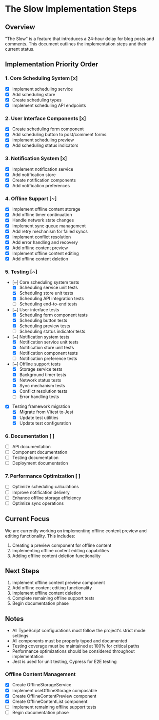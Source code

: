 # The Slow Implementation Steps

## Overview
"The Slow" is a feature that introduces a 24-hour delay for blog posts and comments. This document outlines the implementation steps and their current status.

## Implementation Priority Order

### 1. Core Scheduling System [x]
- [x] Implement scheduling service
- [x] Add scheduling store
- [x] Create scheduling types
- [x] Implement scheduling API endpoints

### 2. User Interface Components [x]
- [x] Create scheduling form component
- [x] Add scheduling button to post/comment forms
- [x] Implement scheduling preview
- [x] Add scheduling status indicators

### 3. Notification System [x]
- [x] Implement notification service
- [x] Add notification store
- [x] Create notification components
- [x] Add notification preferences

### 4. Offline Support [~]
- [x] Implement offline content storage
- [x] Add offline timer continuation
- [x] Handle network state changes
- [x] Implement sync queue management
- [x] Add retry mechanism for failed syncs
- [x] Implement conflict resolution
- [x] Add error handling and recovery
- [x] Add offline content preview
- [x] Implement offline content editing
- [x] Add offline content deletion

### 5. Testing [~]
- [~] Core scheduling system tests
  - [x] Scheduling service unit tests
  - [x] Scheduling store unit tests
  - [x] Scheduling API integration tests
  - [ ] Scheduling end-to-end tests
- [~] User interface tests
  - [x] Scheduling form component tests
  - [x] Scheduling button tests
  - [x] Scheduling preview tests
  - [ ] Scheduling status indicator tests
- [~] Notification system tests
  - [x] Notification service unit tests
  - [x] Notification store unit tests
  - [x] Notification component tests
  - [ ] Notification preference tests
- [~] Offline support tests
  - [x] Storage service tests
  - [x] Background timer tests
  - [x] Network status tests
  - [x] Sync mechanism tests
  - [x] Conflict resolution tests
  - [ ] Error handling tests
- [x] Testing framework migration
  - [x] Migrate from Vitest to Jest
  - [x] Update test utilities
  - [x] Update test configuration

### 6. Documentation [ ]
- [ ] API documentation
- [ ] Component documentation
- [ ] Testing documentation
- [ ] Deployment documentation

### 7. Performance Optimization [ ]
- [ ] Optimize scheduling calculations
- [ ] Improve notification delivery
- [ ] Enhance offline storage efficiency
- [ ] Optimize sync operations

## Current Focus
We are currently working on implementing offline content preview and editing functionality. This includes:
1. Creating a preview component for offline content
2. Implementing offline content editing capabilities
3. Adding offline content deletion functionality

## Next Steps
1. Implement offline content preview component
2. Add offline content editing functionality
3. Implement offline content deletion
4. Complete remaining offline support tests
5. Begin documentation phase

## Notes
- All TypeScript configurations must follow the project's strict mode settings
- All components must be properly typed and documented
- Testing coverage must be maintained at 100% for critical paths
- Performance optimizations should be considered throughout implementation
- Jest is used for unit testing, Cypress for E2E testing

### Offline Content Management
- [x] Create OfflineStorageService
- [x] Implement useOfflineStorage composable
- [x] Create OfflineContentPreview component
- [x] Create OfflineContentList component
- [ ] Implement remaining offline support tests
- [ ] Begin documentation phase 